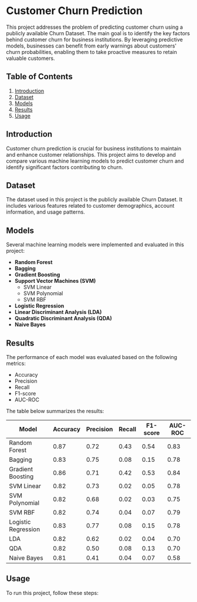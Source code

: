 # Customer Churn Prediction

This project addresses the problem of predicting customer churn using a publicly available Churn Dataset. The main goal is to identify the key factors behind customer churn for business institutions. By leveraging predictive models, businesses can benefit from early warnings about customers' churn probabilities, enabling them to take proactive measures to retain valuable customers.

## Table of Contents
1. [Introduction](#introduction)
2. [Dataset](#dataset)
3. [Models](#models)
4. [Results](#results)
5. [Usage](#usage)

## Introduction
Customer churn prediction is crucial for business institutions to maintain and enhance customer relationships. This project aims to develop and compare various machine learning models to predict customer churn and identify significant factors contributing to churn.

## Dataset
The dataset used in this project is the publicly available Churn Dataset. It includes various features related to customer demographics, account information, and usage patterns.

## Models
Several machine learning models were implemented and evaluated in this project:
- **Random Forest**
- **Bagging**
- **Gradient Boosting**
- **Support Vector Machines (SVM)**
  - SVM Linear
  - SVM Polynomial
  - SVM RBF
- **Logistic Regression**
- **Linear Discriminant Analysis (LDA)**
- **Quadratic Discriminant Analysis (QDA)**
- **Naive Bayes**

## Results
The performance of each model was evaluated based on the following metrics:
- Accuracy
- Precision
- Recall
- F1-score
- AUC-ROC

The table below summarizes the results:

| Model               | Accuracy | Precision | Recall | F1-score | AUC-ROC |
|---------------------|----------|-----------|--------|----------|---------|
| Random Forest       | 0.87     | 0.72      | 0.43   | 0.54     | 0.83    |
| Bagging             | 0.83     | 0.75      | 0.08   | 0.15     | 0.78    |
| Gradient Boosting   | 0.86     | 0.71      | 0.42   | 0.53     | 0.84    |
| SVM Linear          | 0.82     | 0.73      | 0.02   | 0.05     | 0.78    |
| SVM Polynomial      | 0.82     | 0.68      | 0.02   | 0.03     | 0.75    |
| SVM RBF             | 0.82     | 0.74      | 0.04   | 0.07     | 0.79    |
| Logistic Regression | 0.83     | 0.77      | 0.08   | 0.15     | 0.78    |
| LDA                 | 0.82     | 0.62      | 0.02   | 0.04     | 0.70    |
| QDA                 | 0.82     | 0.50      | 0.08   | 0.13     | 0.70    |
| Naive Bayes         | 0.81     | 0.41      | 0.04   | 0.07     | 0.58    |

## Usage
To run this project, follow these steps:



